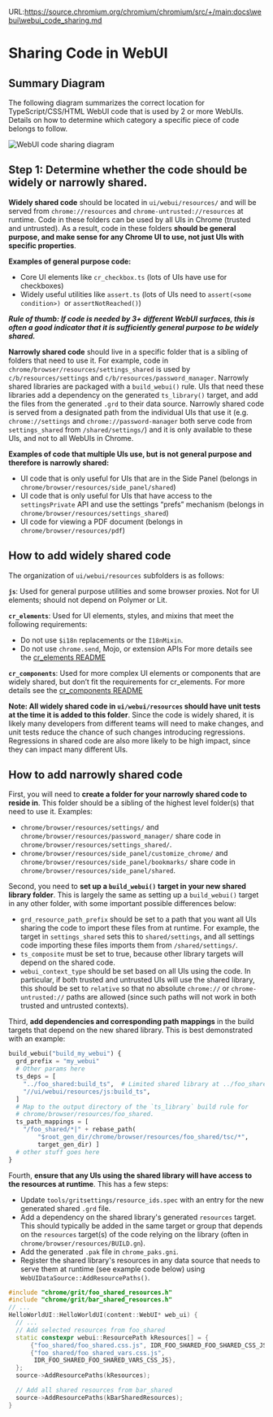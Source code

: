 URL:https://source.chromium.org/chromium/chromium/src/+/main:docs\webui\webui_code_sharing.md
<style>
.doc h1 {
  margin: 0;
}

.doc h3,
.doc h4 {
  font-weight: bold;
}

.doc h4 {
  font-style: italic;
}
</style>

# **Sharing Code in WebUI**

## **Summary Diagram**

The following diagram summarizes the correct location for TypeScript/CSS/HTML
WebUI code that is used by 2 or more WebUIs. Details on how to determine which
category a specific piece of code belongs to follow.

![WebUI code sharing diagram](images/webui_code_sharing.png)

## **Step 1: Determine whether the code should be widely or narrowly shared.**

**Widely shared code** should be located in `ui/webui/resources/` and will be
served from `chrome://resources` and `chrome-untrusted://resources` at runtime.
Code in these folders can be used by all UIs in Chrome (trusted and untrusted).
As a result, code in these folders **should be general purpose, and make sense
for any Chrome UI to use, not just UIs with specific properties**.

**Examples of general purpose code:**

*   Core UI elements like `cr_checkbox.ts` (lots of UIs have use for checkboxes)
*   Widely useful utilities like `assert.ts` (lots of UIs need to
    `assert(<some condition>) `or `assertNotReached()`)

***Rule of thumb: If code is needed by 3+ different WebUI surfaces, this
is often a good indicator that it is sufficiently general purpose to be widely
shared.***

**Narrowly shared code** should live in a specific folder that is a sibling of
folders that need to use it. For example, code in
`chrome/browser/resources/settings_shared` is used by `c/b/resources/settings`
and `c/b/resources/password_manager`. Narrowly shared libraries are packaged
with a `build_webui()` rule. UIs that need these libraries add a dependency on
the generated `ts_library()` target, and add the files from the generated `.grd`
to their data source.  Narrowly shared code is served from a designated path
from the individual UIs that use it (e.g. `chrome://settings` and
`chrome://password-manager` both serve code from `settings_shared` from
`/shared/settings/`) and it is only available to these UIs, and not to all
WebUIs in Chrome.

**Examples of code that multiple UIs use, but is not general purpose and
therefore is narrowly shared:**

*   UI code that is only useful for UIs that are in the Side Panel (belongs in
    `chrome/browser/resources/side_panel/shared`)
*   UI code that is only useful for UIs that have access to the
    `settingsPrivate` API and use the settings “prefs” mechanism (belongs in
    `chrome/browser/resources/settings_shared`)
*   UI code for viewing a PDF document (belongs in
    `chrome/browser/resources/pdf`)

## **How to add widely shared code**

The organization of `ui/webui/resources` subfolders is as follows:

**`js`**:
Used for general purpose utilities and some browser proxies.
Not for UI elements; should not depend on Polymer or Lit.

**`cr_elements`**:
Used for UI elements, styles, and mixins that meet the following requirements:
* Do not use `$i18n` replacements or the `I18nMixin`.
* Do not use `chrome.send`, Mojo, or extension APIs
For more details see the [cr_elements README](https://chromium.googlesource.com/chromium/src/+/main/ui/webui/resources/cr_elements/README.md)

**`cr_components`**:
Used for more complex UI elements or components that are widely shared, but
don’t fit the requirements for cr_elements. For more details see the
[cr_components README](https://chromium.googlesource.com/chromium/src/+/main/ui/webui/resources/cr_components/README.md)

**Note: All widely shared code in `ui/webui/resources` should have unit tests
at the time it is added to this folder**. Since the code is widely shared, it
is likely many developers from different teams will need to make changes, and
unit tests reduce the chance of such changes introducing regressions.
Regressions in shared code are also more likely to be high impact, since they
can impact many different UIs.

## **How to add narrowly shared code**

First, you will need to **create a folder for your narrowly shared code to
reside in**. This folder should be a sibling of the highest level folder(s)
that need to use it. Examples:

*   `chrome/browser/resources/settings/` and
    `chrome/browser/resources/password_manager/` share code in
    `chrome/browser/resources/settings_shared/`.
*   `chrome/browser/resources/side_panel/customize_chrome/` and
    `chrome/browser/resources/side_panel/bookmarks/` share code in
    `chrome/browser/resources/side_panel/shared`.

Second, you need to **set up a `build_webui()` target in your new shared
library folder**. This is largely the same as setting up a `build_webui()`
target in any other folder, with some important possible differences below:

*    `grd_resource_path_prefix` should be set to a path that you want all
     UIs sharing the code to import these files from at runtime. For example,
     the target in `settings_shared` sets this to `shared/settings`, and all
     settings code importing these files imports them from
     `/shared/settings/`.
*    `ts_composite` must be set to true, because other library targets will
     depend on the shared code.
*    `webui_context_type` should be set based on all UIs using the code. In
     particular, if both trusted and untrusted UIs will use the shared
     library, this should be set to `relative` so that no absolute `chrome://`
     or `chrome-untrusted://` paths are allowed (since such paths will not
     work in both trusted and untrusted contexts).

Third, **add dependencies and corresponding path mappings** in the build
targets that depend on the new shared library. This is best demonstrated with
an example:

```python
build_webui("build_my_webui") {
  grd_prefix = "my_webui"
  # Other params here
  ts_deps = [
    "../foo_shared:build_ts",  # Limited shared library at ../foo_shared
    "//ui/webui/resources/js:build_ts",
  ]
  # Map to the output directory of the `ts_library` build rule for
  # chrome/browser/resources/foo_shared.
  ts_path_mappings = [
    "/foo_shared/*|" + rebase_path(
        "$root_gen_dir/chrome/browser/resources/foo_shared/tsc/*",
        target_gen_dir) ]
  # other stuff goes here
}
```

Fourth, **ensure that any UIs using the shared library will have access to the
resources at runtime**. This has a few steps:
*   Update `tools/gritsettings/resource_ids.spec` with an entry for the new
    generated shared `.grd` file.
*   Add a dependency on the shared library's generated `resources` target.
    This should typically be added in the same target or group that depends
    on the `resources` target(s) of the code relying on the library (often
    in `chrome/browser/resources/BUILD.gn`).
*   Add the generated `.pak` file in `chrome_paks.gni`.
*   Register the shared library's resources in any data source that needs to
    serve them at runtime (see example code below) using
    `WebUIDataSource::AddResourcePaths()`.

```cpp
#include "chrome/grit/foo_shared_resources.h"
#include "chrome/grit/bar_shared_resources.h"
// ...
HelloWorldUI::HelloWorldUI(content::WebUI* web_ui) {
  // ...
  // Add selected resources from foo_shared
  static constexpr webui::ResourcePath kResources[] = {
      {"foo_shared/foo_shared.css.js", IDR_FOO_SHARED_FOO_SHARED_CSS_JS},
      {"foo_shared/foo_shared_vars.css.js",
       IDR_FOO_SHARED_FOO_SHARED_VARS_CSS_JS},
  };
  source->AddResourcePaths(kResources);

  // Add all shared resources from bar_shared
  source->AddResourcePaths(kBarSharedResources);
}
```
